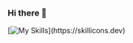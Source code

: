 ### Hi there 👋

[![My Skills](https://skillicons.dev/icons?i=js,html,css,nodejs,react,git,docker,babel,threejs,ts,vim,vscode,webpack,)](https://skillicons.dev)

<!--
**mfoonirlee/mfoonirlee** is a ✨ _special_ ✨ repository because its `README.md` (this file) appears on your GitHub profile.

Here are some ideas to get you started:

- 🔭 I’m currently working on ...
- 🌱 I’m currently learning ...
- 👯 I’m looking to collaborate on ...
- 🤔 I’m looking for help with ...
- 💬 Ask me about ...
- 📫 How to reach me: ...
- 😄 Pronouns: ...
- ⚡ Fun fact: ...
-->
